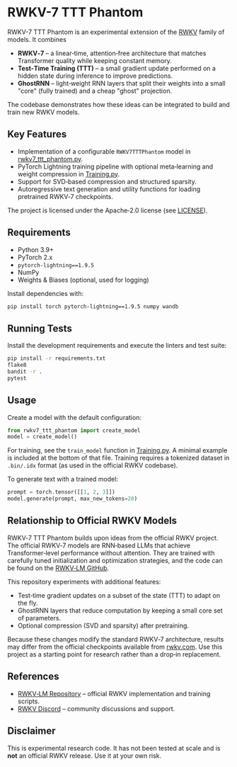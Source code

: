 # RWKV-7 TTT Phantom

RWKV-7 TTT Phantom is an experimental extension of the [RWKV](https://github.com/BlinkDL/RWKV-LM) family of models. It combines

* **RWKV‑7** – a linear‑time, attention‑free architecture that matches Transformer quality while keeping constant memory.
* **Test‑Time Training (TTT)** – a small gradient update performed on a hidden state during inference to improve predictions.
* **GhostRNN** – light‑weight RNN layers that split their weights into a small "core" (fully trained) and a cheap "ghost" projection.

The codebase demonstrates how these ideas can be integrated to build and train new RWKV models.

## Key Features

- Implementation of a configurable `RWKV7TTTPhantom` model in [rwkv7_ttt_phantom.py](rwkv7_ttt_phantom.py).
- PyTorch Lightning training pipeline with optional meta‑learning and weight compression in [Training.py](Training.py).
- Support for SVD‑based compression and structured sparsity.
- Autoregressive text generation and utility functions for loading pretrained RWKV‑7 checkpoints.

The project is licensed under the Apache‑2.0 license (see [LICENSE](LICENSE)).

## Requirements

- Python 3.9+
- PyTorch 2.x
- `pytorch-lightning==1.9.5`
- NumPy
- Weights & Biases (optional, used for logging)

Install dependencies with:

```bash
pip install torch pytorch-lightning==1.9.5 numpy wandb
```

## Running Tests

Install the development requirements and execute the linters and test suite:

```bash
pip install -r requirements.txt
flake8
bandit -r .
pytest
```

## Usage

Create a model with the default configuration:

```python
from rwkv7_ttt_phantom import create_model
model = create_model()
```

For training, see the `train_model` function in [Training.py](Training.py). A minimal example is included at the bottom of that file. Training requires a tokenized dataset in `.bin/.idx` format (as used in the official RWKV codebase).

To generate text with a trained model:

```python
prompt = torch.tensor([[1, 2, 3]])
model.generate(prompt, max_new_tokens=20)
```

## Relationship to Official RWKV Models

RWKV‑7 TTT Phantom builds upon ideas from the official RWKV project. The official RWKV‑7 models are RNN‑based LLMs that achieve Transformer‑level performance without attention. They are trained with carefully tuned initialization and optimization strategies, and the code can be found on the [RWKV‑LM GitHub](https://github.com/BlinkDL/RWKV-LM).

This repository experiments with additional features:

- Test‑time gradient updates on a subset of the state (TTT) to adapt on the fly.
- GhostRNN layers that reduce computation by keeping a small core set of parameters.
- Optional compression (SVD and sparsity) after pretraining.

Because these changes modify the standard RWKV‑7 architecture, results may differ from the official checkpoints available from [rwkv.com](https://www.rwkv.com/). Use this project as a starting point for research rather than a drop‑in replacement.

## References

- [RWKV‑LM Repository](https://github.com/BlinkDL/RWKV-LM) – official RWKV implementation and training scripts.
- [RWKV Discord](https://discord.gg/bDSBUMeFpc) – community discussions and support.

## Disclaimer

This is experimental research code. It has not been tested at scale and is **not** an official RWKV release. Use it at your own risk.
